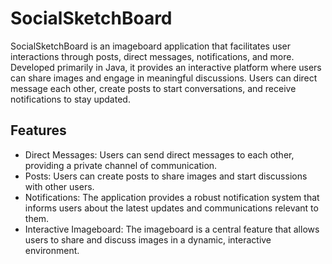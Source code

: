 
# SocialSketchBoard


SocialSketchBoard is an imageboard application that facilitates user interactions through posts, direct messages, notifications, and more. Developed primarily in Java, it provides an interactive platform where users can share images and engage in meaningful discussions. Users can direct message each other, create posts to start conversations, and receive notifications to stay updated.





## Features

- Direct Messages: Users can send direct messages to each other, providing a private channel of communication.
- Posts: Users can create posts to share images and start discussions with other users.
- Notifications: The application provides a robust notification system that informs users about the latest updates and communications relevant to them.
- Interactive Imageboard: The imageboard is a central feature that allows users to share and discuss images in a dynamic, interactive environment.

